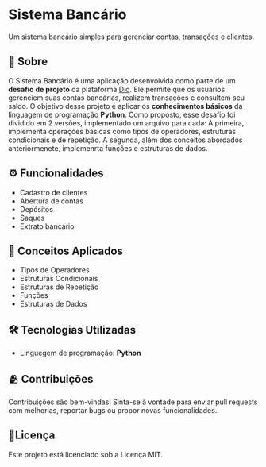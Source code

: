 # Sistema Bancário

Um sistema bancário simples para gerenciar contas, transações e clientes.

## 🎯 Sobre

O Sistema Bancário é uma aplicação desenvolvida como parte de um **desafio de projeto** da plataforma [Dio](https://www.dio.me/). Ele permite que os usuários gerenciem suas contas bancárias, realizem transações e consultem seu saldo. O objetivo desse projeto é aplicar os **conhecimentos básicos** da linguagem de programação **Python**. Como proposto, esse desafio foi dividido em 2 versões, implementado um arquivo para cada: A primeira, implementa operações básicas como tipos de operadores, estruturas condicionais e de repetição. A segunda, além dos conceitos abordados anteriormenete, implemenrta funções e estruturas de dados. 

 
## ⚙️ Funcionalidades
- Cadastro de clientes
- Abertura de contas
- Depósitos
- Saques
- Extrato bancário

## 🚀 Conceitos Aplicados

- Tipos de Operadores
- Estruturas Condicionais
- Estruturas de Repetição
- Funções
- Estruturas de Dados

## 🛠️ Tecnologias Utilizadas

- Linguegem de programação: **Python**

## 🫂 Contribuições

Contribuições são bem-vindas! Sinta-se à vontade para enviar pull requests com melhorias, reportar bugs ou propor novas funcionalidades.

## 📄Licença 

Este projeto está licenciado sob a Licença MIT.




